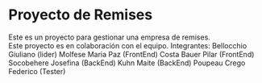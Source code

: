 
# Proyecto de Remises

Este es un proyecto para gestionar una empresa de remises.  
Este proyecto es en colaboración con el equipo.
Integrantes: 
Bellocchio Giuliano (lider)
Molfese Maria Paz (FrontEnd)
Costa Bauer Pilar (FrontEnd)
Socobehere Josefina (BackEnd)
Kuhn Maite (BackEnd)
Poupeau Crego Federico (Tester)
